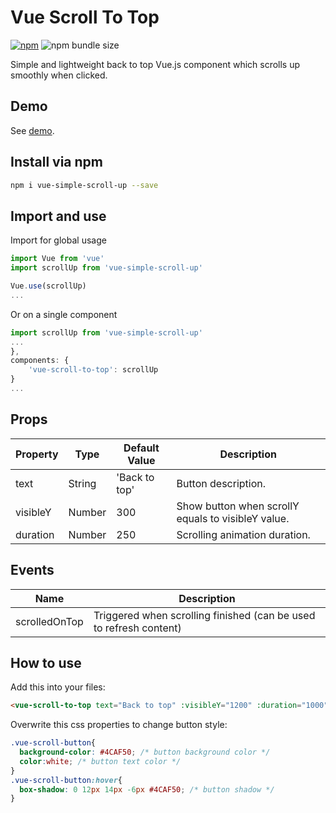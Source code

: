 # Vue Scroll To Top 

[![npm](https://img.shields.io/npm/v/vue-backtotop.svg)](https://www.npmjs.com/package/vue-simple-scroll-up)
![npm bundle size](https://img.shields.io/bundlephobia/min/vue-simple-scroll-up)

Simple and lightweight back to top Vue.js component which scrolls up smoothly when clicked. 

## Demo

See [demo](https://anasaraid.me/vue-simple-scroll-up-example/).

## Install via npm

```bash
npm i vue-simple-scroll-up --save
```
## Import and use

Import for global usage
```javascript
import Vue from 'vue'
import scrollUp from 'vue-simple-scroll-up'

Vue.use(scrollUp)
...
```

Or on a single component
```javascript
import scrollUp from 'vue-simple-scroll-up'
...
},
components: { 
    'vue-scroll-to-top': scrollUp
}
...
```

## Props

| Property  |  Type |  Default Value |  Description |
| ------------ | ------------ | ------------ | ------------ |
|text  |  String  |  'Back to top'  | Button description.|
|visibleY  |  Number  |  300  | Show button when scrollY equals to visibleY value.|
| duration  |  Number  |  250    | Scrolling animation duration.|

## Events

| Name                   | Description                                                              |
|------------------------|--------------------------------------------------------------------------|
| scrolledOnTop               | Triggered when scrolling finished (can be used to refresh content)  |

## How to use

Add this into your files:
```html
<vue-scroll-to-top text="Back to top" :visibleY="1200" :duration="1000"></vue-scroll-to-top>
```

Overwrite this css properties to change button style:
```css
.vue-scroll-button{
  background-color: #4CAF50; /* button background color */
  color:white; /* button text color */
}
.vue-scroll-button:hover{
  box-shadow: 0 12px 14px -6px #4CAF50; /* button shadow */
}
```